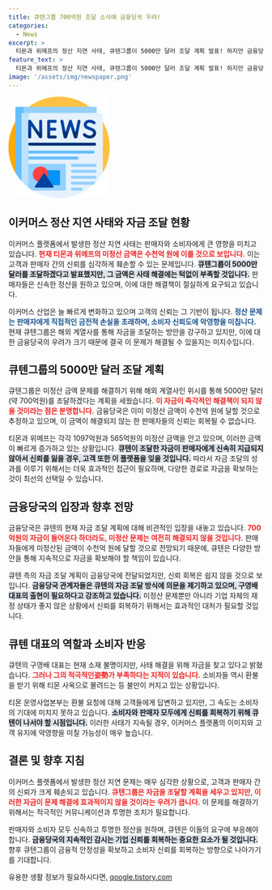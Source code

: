 ```yaml
---
title: 큐텐그룹 700억원 조달 소식에 금융당국 우려!
categories:
  - News
excerpt: >
  티몬과 위메프의 정산 지연 사태, 큐텐그룹이 5000만 달러 조달 계획 발표! 하지만 금융당국은 이 자금으론 문제 해결이 어렵다고 경고. 소비자 대기 행렬 속 큐텐 대표의 행방은 여전히 오리무중.
feature_text: >
  티몬과 위메프의 정산 지연 사태, 큐텐그룹이 5000만 달러 조달 계획 발표! 하지만 금융당국은 이 자금으론 문제 해결이 어렵다고 경고. 소비자 대기 행렬 속 큐텐 대표의 행방은 여전히 오리무중.
image: '/assets/img/newspaper.png'
---
```


<p><img src="/assets/img/newspaper.png" alt="kimp 속보" /></p>

<h2 data-ke-size="size26">이커머스 정산 지연 사태와 자금 조달 현황</h2>

<p data-ke-size="size16">이커머스 플랫폼에서 발생한 정산 지연 사태는 판매자와 소비자에게 큰 영향을 미치고 있습니다. <b><span style="color: #ee2323;">현재 티몬과 위메프의 미정산 금액은 수천억 원에 이를 것으로 보입니다.</span></b> 이는 고객과 판매자 간의 신뢰를 심각하게 훼손할 수 있는 문제입니다. <b><span style="background-color: #21538527;">큐텐그룹이 5000만 달러를 조달하겠다고 발표했지만, 그 금액은 사태 해결에는 턱없이 부족할 것입니다.</span></b> 판매자들은 신속한 정산을 원하고 있으며, 이에 대한 해결책이 절실하게 요구되고 있습니다.</p>

<p data-ke-size="size16"></p>

<p>이커머스 산업은 늘 빠르게 변화하고 있으며 고객의 신뢰는 그 기반이 됩니다. <b><span style="color: #1a5490;">정산 문제는 판매자에게 직접적인 금전적 손실을 초래하며, 소비자 신뢰도에 악영향을 미칩니다.</span></b> 현재 큐텐그룹은 해외 계열사를 통해 자금을 조달하는 방안을 강구하고 있지만, 이에 대한 금융당국의 우려가 크기 때문에 결국 이 문제가 해결될 수 있을지는 미지수입니다.</p>

<h2 data-ke-size="size26">큐텐그룹의 5000만 달러 조달 계획</h2>

<p data-ke-size="size16">큐텐그룹은 미정산 금액 문제를 해결하기 위해 해외 계열사인 위시를 통해 5000만 달러(약 700억원)를 조달하겠다는 계획을 세웠습니다. <b><span style="color: #ee2323;">이 자금이 즉각적인 해결책이 되지 않을 것이라는 점은 분명합니다.</span></b> 금융당국은 이미 미정산 금액이 수천억 원에 달할 것으로 추정하고 있으며, 이 금액이 해결되지 않는 한 판매자들의 신뢰는 회복될 수 없습니다.</p>

<p data-ke-size="size16"></p>

<p>티몬과 위메프는 각각 1097억원과 565억원의 미정산 금액을 안고 있으며, 이러한 금액이 빠르게 증가하고 있는 상황입니다. <b><span style="background-color: #21538527;">큐텐이 조달한 자금이 판매자에게 신속히 지급되지 않아서 신뢰를 잃을 경우, 고객 또한 이 플랫폼을 잊을 것입니다.</span></b> 따라서 자금 조달의 성과를 이루기 위해서는 더욱 효과적인 접근이 필요하며, 다양한 경로로 자금을 확보하는 것이 최선의 선택일 수 있습니다.</p>

<h2 data-ke-size="size26">금융당국의 입장과 향후 전망</h2>

<p data-ke-size="size16">금융당국은 큐텐의 현재 자금 조달 계획에 대해 비관적인 입장을 내놓고 있습니다. <b><span style="color: #ee2323;">700억원의 자금이 들어온다 하더라도, 미정산 문제는 여전히 해결되지 않을 것입니다.</span></b> 판매자들에게 미정산된 금액이 수천억 원에 달할 것으로 전망되기 때문에, 큐텐은 다양한 방안을 통해 지속적으로 자금을 확보해야 할 책임이 있습니다.</p>

<p data-ke-size="size16"></p>

<p>큐텐 측의 자금 조달 계획이 금융당국에 전달되었지만, 신뢰 회복은 쉽지 않을 것으로 보입니다. <b><span style="background-color: #21538527;">금융당국 관계자들은 큐텐의 자금 조달 방식에 의문을 제기하고 있으며, 구영배 대표의 출현이 필요하다고 강조하고 있습니다.</span></b> 미정산 문제뿐만 아니라 기업 자체의 재정 상태가 좋지 않은 상황에서 신뢰를 회복하기 위해서는 효과적인 대처가 필요할 것입니다.</p>

<h2 data-ke-size="size26">큐텐 대표의 역할과 소비자 반응</h2>

<p data-ke-size="size16">큐텐의 구영배 대표는 현재 소재 불명이지만, 사태 해결을 위해 자금을 찾고 있다고 밝혔습니다. <b><span style="color: #ee2323;">그러나 그의 적극적인姿勢가 부족하다는 지적이 있습니다.</span></b> 소비자들 역시 환불을 받기 위해 티몬 사옥으로 몰려드는 등 불만이 커지고 있는 상황입니다.</p>

<p data-ke-size="size16"></p>

<p>티몬 운영사업본부는 환불 요청에 대해 고객들에게 답변하고 있지만, 그 속도는 소비자의 기대에 미치지 못하고 있습니다. <b><span style="background-color: #21538527;">소비자와 판매자 모두에게 신뢰를 회복하기 위해 큐텐이 나서야 할 시점입니다.</span></b> 이러한 사태가 지속될 경우, 이커머스 플랫폼의 이미지와 고객 유지에 악영향을 미칠 가능성이 매우 높습니다.</p>

<h2 data-ke-size="size26">결론 및 향후 지침</h2>

<p data-ke-size="size16">이커머스 플랫폼에서 발생한 정산 지연 문제는 매우 심각한 상황으로, 고객과 판매자 간의 신뢰가 크게 훼손되고 있습니다. <b><span style="color: #ee2323;">큐텐그룹은 자금을 조달할 계획을 세우고 있지만, 이러한 자금이 문제 해결에 효과적이지 않을 것이라는 우려가 큽니다.</span></b> 이 문제를 해결하기 위해서는 적극적인 커뮤니케이션과 투명한 조치가 필요합니다.</p>

<p data-ke-size="size16"></p>

<p>판매자와 소비자 모두 신속하고 투명한 정산을 원하며, 큐텐은 이들의 요구에 부응해야 합니다. <b><span style="background-color: #21538527;">금융당국의 지속적인 감시는 기업 신뢰를 회복하는 중요한 요소가 될 것입니다.</span></b> 향후 큐텐그룹이 금융적 안정성을 확보하고 소비자 신뢰를 회복하는 방향으로 나아가기를 기대합니다.</p>
유용한 생활 정보가 필요하시다면, <a href="https://qoogle.tistory.com" rel="dofollow">qoogle.tistory.com</a>


